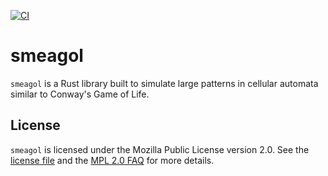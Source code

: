[![CI][CI svg]][CI url]

# smeagol

`smeagol` is a Rust library built to simulate large patterns in cellular automata similar to Conway's Game of Life.

## License

`smeagol` is licensed under the Mozilla Public License version 2.0.
See the [license file] and the [MPL 2.0 FAQ] for more details.

[CI svg]: https://img.shields.io/endpoint.svg?url=https://actions-badge.atrox.dev/billyrieger/smeagol/badge&label=CI&logo=none
[CI url]: https://github.com/billyrieger/smeagol/actions?query=workflow:CI

[license file]: https://github.com/billyrieger/smeagol/blob/master/LICENSE
[MPL 2.0 FAQ]: https://www.mozilla.org/en-US/MPL/2.0/FAQ/
